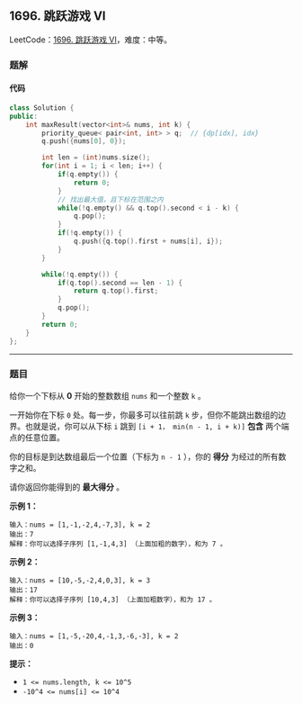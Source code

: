 ## 1696. 跳跃游戏 VI

LeetCode：[1696. 跳跃游戏 VI](https://leetcode.cn/problems/jump-game-vi/)，难度：中等。

### 题解

#### 代码

```c++
class Solution {
public:
    int maxResult(vector<int>& nums, int k) {
        priority_queue< pair<int, int> > q;  // {dp[idx], idx}
        q.push({nums[0], 0});

        int len = (int)nums.size();
        for(int i = 1; i < len; i++) {
            if(q.empty()) {
                return 0;
            }
            // 找出最大值，且下标在范围之内
            while(!q.empty() && q.top().second < i - k) {
                q.pop();
            }
            if(!q.empty()) {
                q.push({q.top().first + nums[i], i});
            }
        }

        while(!q.empty()) {
            if(q.top().second == len - 1) {
                return q.top().first;
            }
            q.pop();
        }
        return 0;
    }
};
```



---



### 题目

给你一个下标从 **0** 开始的整数数组 `nums` 和一个整数 `k` 。

一开始你在下标 `0` 处。每一步，你最多可以往前跳 `k` 步，但你不能跳出数组的边界。也就是说，你可以从下标 `i` 跳到 `[i + 1， min(n - 1, i + k)]` **包含** 两个端点的任意位置。

你的目标是到达数组最后一个位置（下标为 `n - 1` ），你的 **得分** 为经过的所有数字之和。

请你返回你能得到的 **最大得分** 。

 

**示例 1：**

```
输入：nums = [1,-1,-2,4,-7,3], k = 2
输出：7
解释：你可以选择子序列 [1,-1,4,3] （上面加粗的数字），和为 7 。
```

**示例 2：**

```
输入：nums = [10,-5,-2,4,0,3], k = 3
输出：17
解释：你可以选择子序列 [10,4,3] （上面加粗数字），和为 17 。
```

**示例 3：**

```
输入：nums = [1,-5,-20,4,-1,3,-6,-3], k = 2
输出：0
```

 

**提示：**

-  `1 <= nums.length, k <= 10^5`
- `-10^4 <= nums[i] <= 10^4`


